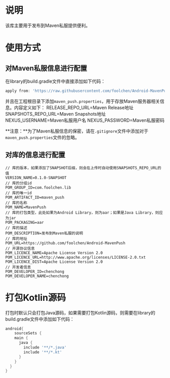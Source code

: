 # 说明

该库主要用于发布到Maven私服提供便利。

# 使用方式

## 对Maven私服信息进行配置
在library的build.gradle文件中直接添加如下代码：

```groovy
apply from: 'https://raw.githubusercontent.com/foolchen/Android-MavenPush/master/maven_push.gradle'
```

并且在工程根目录下添加`maven_push.properties`，用于存放Maven服务器相关信息。内容定义如下：
RELEASE_REPO_URL=Maven Release地址
SNAPSHOTS_REPO_URL=Maven Snapshots地址
NEXUS_USERNAME=Maven私服用户名
NEXUS_PASSWORD=Maven私服密码

**注意：**为了Maven私服信息的保密，请在`.gitignore`文件中添加对于`maven_push.properties`文件的忽略。

## 对库的信息进行配置

```
// 库的版本，如果添加了SNAPSHOT后缀，则会在上传时自动使用SNAPSHOTS_REPO_URL的值
VERSION_NAME=0.1.0-SNAPSHOT
// 库的分组id
POM_GROUP_ID=com.foolchen.lib
// 库的唯一id
POM_ARTIFACT_ID=maven_push
// 库的名称
POM_NAME=MavenPush
// 库的打包类型，此处如果为Android Library，则为aar；如果是Java Library，则应为jar
POM_PACKAGING=aar
// 库的描述
POM_DESCRIPTION=发布到Maven私服的说明
// 库的地址
POM_URL=https://github.com/foolchen/Android-MavenPush
// 开源协议信息
POM_LICENCE_NAME=Apache License Version 2.0
POM_LICENCE_URL=http://www.apache.org/licenses/LICENSE-2.0.txt
POM_LICENCE_DIST=Apache License Version 2.0
// 开发者信息
POM_DEVELOPER_ID=chenchong
POM_DEVELOPER_NAME=chenchong
```

# 打包Kotlin源码

打包时默认只会打包Java源码，如果需要打包Kotlin源码，则需要在library的build.gradle文件中添加如下代码：

```groovy
android{
    sourceSets {
    main {
      java {
        include '**/*.java'
        include '**/*.kt'
      }
    }
  }
}
```

